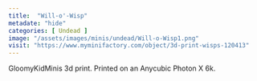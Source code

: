 ```yaml
---
title:  "Will-o'-Wisp"
metadate: "hide"
categories: [ Undead ]
image: "/assets/images/minis/undead/Will-o-Wisp1.png"
visit: "https://www.myminifactory.com/object/3d-print-wisps-120413"
---
```

GloomyKidMinis 3d print. Printed on an Anycubic Photon X 6k.

